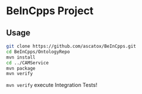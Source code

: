 # BeInCpps Project
## Usage
```bash
git clone https://github.com/ascatox/BeInCpps.git
cd BeInCpps/OntologyRepo
mvn install
cd ../CAMService
mvn package
mvn verify
```
`mvn verify` execute Integration Tests!